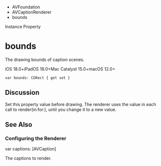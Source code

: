 

- AVFoundation
- AVCaptionRenderer
-  bounds 

Instance Property

# bounds

The drawing bounds of caption scenes.

iOS 18.0+iPadOS 18.0+Mac Catalyst 15.0+macOS 12.0+

``` source
var bounds: CGRect { get set }
```

## Discussion

Set this property value before drawing. The renderer uses the value in each call to render(in:for:), until you change it to a new value.

## See Also

### Configuring the Renderer

var captions: [AVCaption]

The captions to render.

